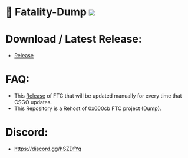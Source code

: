 
# 🔮 Fatality-Dump ![](https://img.shields.io/badge/CSGO-WINDOWS-green)

# Download / Latest Release:
* [Release](https://github.com/5R33CH4/Fatality-Dump/releases)

# FAQ:
* This [Release](https://github.com/5R33CH4/Fatality-Dump/releases) of FTC that will be updated manually for every time that CSGO updates.
* This Repository is a Rehost of [0x000cb](https://github.com/0x000cb "0x000cb") FTC project (Dump).

# Discord:
* https://discord.gg/hSZDfYq


